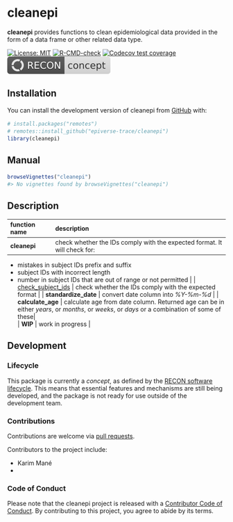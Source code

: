 
<!-- README.md is generated from README.Rmd. Please edit that file. -->
<!-- The code to render this README is stored in .github/workflows/render-readme.yaml -->
<!-- Variables marked with double curly braces will be transformed beforehand: -->
<!-- `packagename` is extracted from the DESCRIPTION file -->
<!-- `gh_repo` is extracted via a special environment variable in GitHub Actions -->
<!-- README.md is generated from README.Rmd. Please edit that file -->

# cleanepi

**cleanepi** provides functions to clean epidemiological data provided
in the form of a data frame or other related data type.

<!-- badges: start -->

[![License:
MIT](https://img.shields.io/badge/License-MIT-yellow.svg)](https://opensource.org/licenses/MIT)
[![R-CMD-check](https://github.com/epiverse-trace/cleanepi/actions/workflows/R-CMD-check.yaml/badge.svg)](https://github.com/epiverse-trace/cleanepi/actions/workflows/R-CMD-check.yaml)
[![Codecov test
coverage](https://codecov.io/gh/epiverse-trace/cleanepi/branch/main/graph/badge.svg)](https://app.codecov.io/gh/epiverse-trace/cleanepi?branch=main)
[![lifecycle-concept](https://raw.githubusercontent.com/reconverse/reconverse.github.io/master/images/badge-concept.svg)](https://www.reconverse.org/lifecycle.html#concept)
<!-- badges: end -->

## Installation

You can install the development version of cleanepi from
[GitHub](https://github.com/) with:

``` r
# install.packages("remotes")
# remotes::install_github("epiverse-trace/cleanepi")
library(cleanepi)
```

## Manual

``` r
browseVignettes("cleanepi")
#> No vignettes found by browseVignettes("cleanepi")
```

## Description

| function name | description                                                               |
|:--------------|:--------------------------------------------------------------------------|
| **cleanepi**  | check whether the IDs comply with the expected format. It will check for: |

- mistakes in subject IDs prefix and suffix  
- subject IDs with incorrect length  
- number in subject IDs that are out of range or not permitted \| \|
  [check_subject_ids](./doc/check_subject_ids.md) \| check whether the
  IDs comply with the expected format \| \| **standardize_date** \|
  convert date column into *%Y-%m-%d* \| \| **calculate_age** \|
  calculate age from date column. Returned age can be in either *years*,
  or *months*, or *weeks*, or *days* or a combination of some of
  these\|  
  \| **WIP** \| work in progress \|

## Development

### Lifecycle

This package is currently a *concept*, as defined by the [RECON software
lifecycle](https://www.reconverse.org/lifecycle.html). This means that
essential features and mechanisms are still being developed, and the
package is not ready for use outside of the development team.

### Contributions

Contributions are welcome via [pull
requests](https://github.com/epiverse-trace/cleanepi/pulls).

Contributors to the project include:

- Karim Mané
- 

### Code of Conduct

Please note that the cleanepi project is released with a [Contributor
Code of
Conduct](https://github.com/epiverse-trace/.github/blob/main/CODE_OF_CONDUCT.md).
By contributing to this project, you agree to abide by its terms.
